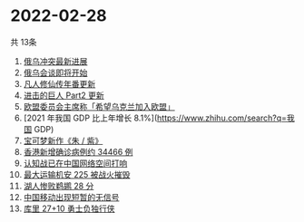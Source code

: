 # 2022-02-28
  共 13条

  <!-- BEGIN -->
  <!-- 最后更新时间:Mon Feb 28 2022 19:09:17 GMT+0000 (Coordinated Universal Time) -->
  1. [俄乌冲突最新进展](https://www.zhihu.com/search?q=俄乌冲突)
1. [俄乌会谈即将开始](https://www.zhihu.com/search?q=俄罗斯乌克兰)
1. [凡人修仙传年番更新](https://www.zhihu.com/search?q=凡人修仙传)
1. [进击的巨人 Part2 更新](https://www.zhihu.com/search?q=进击的巨人)
1. [欧盟委员会主席称「希望乌克兰加入欧盟」](https://www.zhihu.com/search?q=乌克兰欧盟)
1. [2021 年我国 GDP 比上年增长 8.1%](https://www.zhihu.com/search?q=我国 GDP)
1. [宝可梦新作《朱 / 紫》](https://www.zhihu.com/search?q=宝可梦)
1. [香港新增确诊病例约 34466 例](https://www.zhihu.com/search?q=香港疫情)
1. [认知战已在中国网络空间打响](https://www.zhihu.com/search?q=认知战)
1. [最大运输机安 225 被战火摧毁](https://www.zhihu.com/search?q=安225)
1. [湖人惨败鹈鹕 28 分](https://www.zhihu.com/search?q=湖人)
1. [中国移动出现短暂的无信号](https://www.zhihu.com/search?q=中国移动没信号)
1. [库里 27+10 勇士负独行侠](https://www.zhihu.com/search?q=勇士)
  <!-- END -->
  